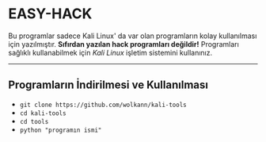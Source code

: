 # EASY-HACK
Bu programlar sadece Kali Linux' da var olan programların kolay kullanılması için yazılmıştır. **Sıfırdan yazılan hack programları değildir!** Programları sağlıklı kullanabilmek için _Kali Linux_ işletim sistemini kullanınız.

---

## Programların İndirilmesi ve Kullanılması
* `git clone https://github.com/wolkann/kali-tools`
* `cd kali-tools`
* `cd tools`
* `python "programın ismi"`

